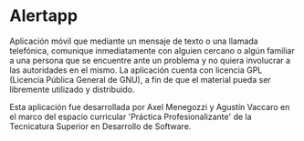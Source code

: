 # Alertapp
Aplicación móvil que mediante un mensaje de texto o una llamada telefónica, comunique inmediatamente con alguien cercano o algún familiar a una persona que se encuentre ante un problema y no quiera involucrar a las autoridades en el mismo. 
La aplicación cuenta con licencia GPL (Licencia Pública General de GNU), a fin de que el material pueda ser libremente utilizado y distribuido.

Esta aplicación fue desarrollada por  Axel Menegozzi y Agustín Vaccaro en el marco del espacio curricular 'Práctica Profesionalizante' de la Tecnicatura Superior en Desarrollo de Software.

